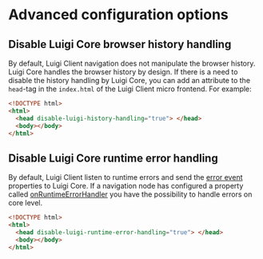 <!-- meta
{
  "node": {
    "label": "Advanced configuration options",
    "category": {
      "label": "Luigi Client"
    },
    "metaData": {
      "categoryPosition": 4,
      "position": 2
    }
  }
}
meta -->

# Advanced configuration options

## Disable Luigi Core browser history handling

By default, Luigi Client navigation does not manipulate the browser history. Luigi Core handles the browser history by design. If there is a need to disable the history handling by Luigi Core, you can add an attribute to the `head`-tag in the `index.html` of the Luigi Client micro frontend. For example:

```html
<!DOCTYPE html>
<html>
  <head disable-luigi-history-handling="true"> </head>
  <body></body>
</html>
```

## Disable Luigi Core runtime error handling

By default, Luigi Client listen to runtime errors and send the [error event](https://developer.mozilla.org/en-US/docs/Web/API/ErrorEvent) properties to Luigi Core. 
If a navigation node has configured a property called [onRuntimeErrorHandler](navigation-parameters-reference.md#node-parameters) you have the possibility to handle errors on core level.
```html
<!DOCTYPE html>
<html>
  <head disable-luigi-runtime-error-handling="true"> </head>
  <body></body>
</html>
```

